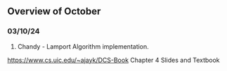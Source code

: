 ## Overview of October


### 03/10/24

1. Chandy - Lamport Algorithm implementation.

https://www.cs.uic.edu/~ajayk/DCS-Book Chapter 4 Slides and Textbook